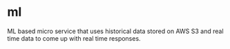 # ml
ML based micro service that uses historical data stored on AWS S3 and real time data to come up with real time responses.
